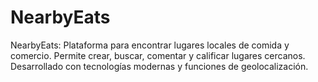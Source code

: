# NearbyEats
NearbyEats: Plataforma para encontrar lugares locales de comida y comercio. Permite crear, buscar, comentar y calificar lugares cercanos. Desarrollado con tecnologías modernas y funciones de geolocalización.

